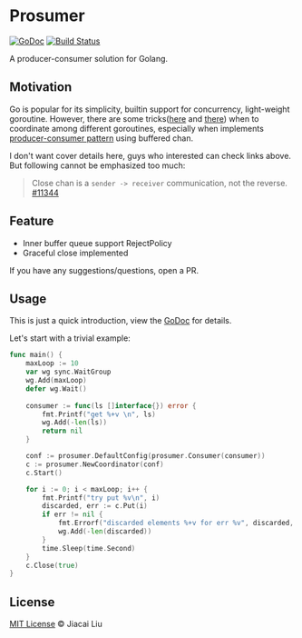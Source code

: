 # Prosumer

[![GoDoc](https://godoc.org/github.com/jiacai2050/prosumer?status.svg)](https://godoc.org/github.com/jiacai2050/prosumer)
[![Build Status](https://travis-ci.org/jiacai2050/prosumer.svg?branch=master)](https://travis-ci.org/jiacai2050/prosumer)

A producer-consumer solution for Golang.

## Motivation

Go is popular for its simplicity, builtin support for concurrency, light-weight goroutine. However, there are some tricks([here](https://dave.cheney.net/2013/04/30/curious-channels) and [there](https://github.com/golang/go/issues/11344)) when to coordinate among different goroutines, especially when implements [producer-consumer pattern](https://dzone.com/articles/producer-consumer-pattern) using buffered chan.

I don't want cover details here, guys who interested can check links above. But following cannot be emphasized too much:

> Close chan is a `sender -> receiver` communication, not the reverse. [#11344](https://github.com/golang/go/issues/11344#issuecomment-117862884)

## Feature

- Inner buffer queue support RejectPolicy
- Graceful close implemented

If you have any suggestions/questions, open a PR. 

## Usage

This is just a quick introduction, view the [GoDoc](https://godoc.org/github.com/jiacai2050/prosumer) for details.

Let's start with a trivial example:

```go
func main() {
	maxLoop := 10
	var wg sync.WaitGroup
	wg.Add(maxLoop)
	defer wg.Wait()
	
	consumer := func(ls []interface{}) error {
		fmt.Printf("get %+v \n", ls)
		wg.Add(-len(ls))
		return nil
	}

	conf := prosumer.DefaultConfig(prosumer.Consumer(consumer))
	c := prosumer.NewCoordinator(conf)
	c.Start()

	for i := 0; i < maxLoop; i++ {
		fmt.Printf("try put %v\n", i)
		discarded, err := c.Put(i)
		if err != nil {
			fmt.Errorf("discarded elements %+v for err %v", discarded, err)
			wg.Add(-len(discarded))
		}
		time.Sleep(time.Second)
	}
	c.Close(true)
}
```

## License

[MIT License](http://liujiacai.net/license/MIT.html?year=2019) © Jiacai Liu
